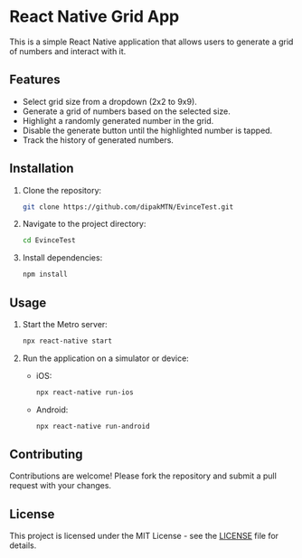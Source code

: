 # React Native Grid App

This is a simple React Native application that allows users to generate a grid of numbers and interact with it.

## Features

- Select grid size from a dropdown (2x2 to 9x9).
- Generate a grid of numbers based on the selected size.
- Highlight a randomly generated number in the grid.
- Disable the generate button until the highlighted number is tapped.
- Track the history of generated numbers.

## Installation

1. Clone the repository:

   ```bash
   git clone https://github.com/dipakMTN/EvinceTest.git
   ```

2. Navigate to the project directory:

   ```bash
   cd EvinceTest
   ```

3. Install dependencies:

   ```bash
   npm install
   ```

## Usage

1. Start the Metro server:

   ```bash
   npx react-native start
   ```

2. Run the application on a simulator or device:

   - iOS:

     ```bash
     npx react-native run-ios
     ```

   - Android:

     ```bash
     npx react-native run-android
     ```

## Contributing

Contributions are welcome! Please fork the repository and submit a pull request with your changes.

## License

This project is licensed under the MIT License - see the [LICENSE](LICENSE) file for details.
